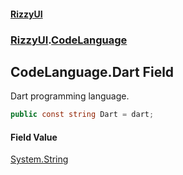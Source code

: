 #### [RizzyUI](index 'index')
### [RizzyUI](RizzyUI 'RizzyUI').[CodeLanguage](RizzyUI.CodeLanguage 'RizzyUI.CodeLanguage')

## CodeLanguage.Dart Field

Dart programming language.

```csharp
public const string Dart = dart;
```

#### Field Value
[System.String](https://docs.microsoft.com/en-us/dotnet/api/System.String 'System.String')